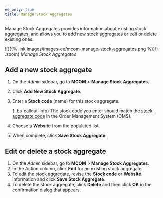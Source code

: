 ```yaml
---
ee_only: true
title: Manage Stock Aggregates
---
```


Manage Stock Aggregates provides information about existing stock aggregates, and allows you to add new stock aggregates or edit or delete existing ones.

![]({% link images/images-ee/mcom-manage-stock-aggregates.png %}){: .zoom}
_Manage Stock Aggregates_

## Add a new stock aggregate

1. On the _Admin_ sidebar, go to **MCOM** > **Manage Stock Aggregates**.
1. Click **Add New Stock Aggregate**.
1. Enter a **Stock code** (name) for this stock aggregate.

   {:.bs-callout-info}
   The stock code you enter should match the [stock aggregate code](https://omsdocs.magento.com/en/features-processes/stock-sourcing/inventory/#configure-stock-aggregates) in the Order Management System (OMS).

1. Choose a **Website** from the populated list.
1. When complete, click **Save Stock Aggregate**.

## Edit or delete a stock aggregate

1. On the _Admin_ sidebar, go to **MCOM** > **Manage Stock Aggregates**.
1. In the Action column, click **Edit** for an existing stock aggregate.
1. To edit the stock aggregate, revise the **Stock code** or **Website** information and click **Save Stock Aggregate**.
1. To delete the stock aggregate, click **Delete** and then click **OK** in the confirmation dialog that appears.
